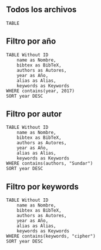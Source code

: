## Todos los archivos
```dataview
TABLE 
```


## Filtro por año
```dataview
TABLE Without ID
	name as Nombre,
	bibtex as BibTeX,
	authors as Autores,
	year as Año,
	alias as Alias,
	keywords as Keywords
WHERE contains(year, 2017)
SORT year DESC
```



## Filtro por autor
```dataview
TABLE Without ID
	name as Nombre,
	bibtex as BibTeX,
	authors as Autores,
	year as Año,
	alias as Alias,
	keywords as Keywords
WHERE contains(authors, "Sundar")
SORT year DESC
```



## Filtro por keywords
```dataview
TABLE Without ID
	name as Nombre,
	bibtex as BibTeX,
	authors as Autores,
	year as Año,
	alias as Alias,
	keywords as Keywords
WHERE contains(keywords, "cipher")
SORT year DESC
```